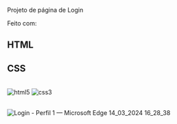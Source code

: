 Projeto de página de Login

Feito com:
## HTML
## CSS

<div style="display: inline_block"><br/>
<img alt="html5" src="https://img.shields.io/badge/HTML5-E34F26?style=for-the-badge&logo=html5&logoColor=white"/>
<img alt="css3" src="https://img.shields.io/badge/CSS3-1572B6?style=for-the-badge&logo=css3&logoColor=white"/>
</div><br/>


![Login - Perfil 1 — Microsoft​ Edge 14_03_2024 16_28_38](https://github.com/nayarakarinearaujo/projeto-login/assets/149000384/abef3ab8-33ab-4e44-8236-810843add449)


